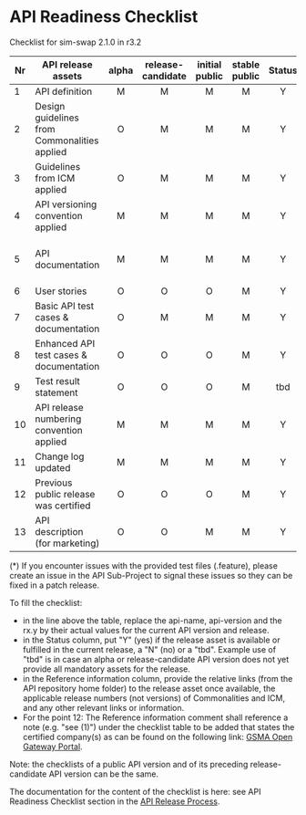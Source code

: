 # API Readiness Checklist

Checklist for sim-swap 2.1.0 in r3.2

| Nr | API release assets  | alpha | release-candidate |  initial<br>public | stable<br> public | Status | Reference information |
|----|----------------------------------------------|:-----:|:-----------------:|:-------:|:------:|:----:|:----:|
|  1 | API definition                               |   M   |         M         |    M    |    M   |   Y  | [relative link](code/API_definitions/sim-swap.yaml) |
|  2 | Design guidelines from Commonalities applied |   O   |         M         |    M    |    M   |   Y  | [r3.3](https://github.com/camaraproject/Commonalities/releases/tag/r3.3) |
|  3 | Guidelines from ICM applied                  |   O   |         M         |    M    |    M   |   Y  | [r3.3](https://github.com/camaraproject/IdentityAndConsentManagement/releases/tag/r3.3) |
|  4 | API versioning convention applied            |   M   |         M         |    M    |    M   |   Y  |      |
|  5 | API documentation                            |   M   |         M         |    M    |    M   |   Y  | Embed documentation into API spec - [link](/code/API_definitions/sim-swap.yaml) |
|  6 | User stories                                 |   O   |         O         |    O    |    M   |   Y  | [check](/documentation/API_documentation/SIM-Swap_check_User_Story.md) [retrieve](/documentation/API_documentation/SIM-Swap_retrieve_User_Story.md) |
|  7 | Basic API test cases & documentation         |   O   |         M         |    M    |    M   |   Y  | [check](/code/Test_definitions/sim-swap-checkSimSwap.feature) [retrieve](/code/Test_definitions/sim-swap-retrieveSimSwapDate.feature) |
|  8 | Enhanced API test cases & documentation      |   O   |         O         |    O    |    M   |   Y  | [check](/code/Test_definitions/sim-swap-checkSimSwap.feature) [retrieve](/code/Test_definitions/sim-swap-retrieveSimSwapDate.feature) |
|  9 | Test result statement                        |   O   |         O         |    O    |    M   |   tbd  | see [issue #233](https://github.com/camaraproject/SimSwap/issues/233) |
| 10 | API release numbering convention applied     |   M   |         M         |    M    |    M   |   Y  |      |
| 11 | Change log updated                           |   M   |         M         |    M    |    M   |   Y  | [relative link](/CHANGELOG.md) |
| 12 | Previous public release was certified        |   O   |         O         |    O    |    M   |   Y  | [relative link](https://www.open-gateway.gsma.com/operators-map)    |
| 13 | API description (for marketing)              |   O   |         O         |    M    |    M   |   Y  | [wiki link](https://lf-camaraproject.atlassian.net/wiki/x/IAPWB) |

(*) If you encounter issues with the provided test files (.feature), please create an issue in the API Sub-Project to signal these issues so they can be fixed in a patch release.

To fill the checklist:
- in the line above the table, replace the api-name, api-version and the rx.y by their actual values for the current API version and release.
- in the Status column, put "Y" (yes) if the release asset is available or fulfilled in the current release, a "N" (no) or a "tbd". Example use of "tbd" is in case an alpha or release-candidate API version does not yet provide all mandatory assets for the release.
- in the Reference information column, provide the relative links (from the API repository home folder) to the release asset once available, the applicable release numbers (not versions) of Commonalities and ICM, and any other relevant links or information.
- For the point 12: The Reference information comment shall reference a note (e.g. "see (1)") under the checklist table to be added that states the certified company(s) as can be found on the following link: [GSMA Open Gateway Portal](https://open-gateway.gsma.com/).

Note: the checklists of a public API version and of its preceding release-candidate API version can be the same.

The documentation for the content of the checklist is here: see API Readiness Checklist section in the [API Release Process](https://lf-camaraproject.atlassian.net/wiki/x/jine).
